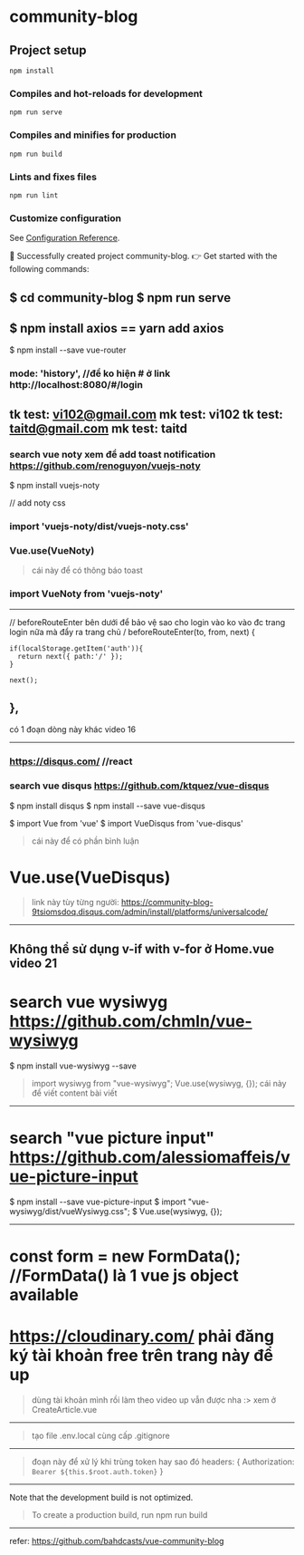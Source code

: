 # community-blog

## Project setup
```
npm install
```

### Compiles and hot-reloads for development
```
npm run serve
```

### Compiles and minifies for production
```
npm run build
```

### Lints and fixes files
```
npm run lint
```

### Customize configuration
See [Configuration Reference](https://cli.vuejs.org/config/).

🎉  Successfully created project community-blog.
👉  Get started with the following commands:

 $ cd community-blog
 $ npm run serve
----------------------------------------------
 $ npm install axios == yarn add axios
-----------------------------------------------
$ npm install --save vue-router

<!-- them fa-spin để quay như thật  -->
<i class="fas fa-spin fa-spinner" v-if="loading"></i> 

### mode: 'history', //để ko hiện # ở link http://localhost:8080/#/login

tk test: vi102@gmail.com
mk test: vi102
tk test: taitd@gmail.com
mk test: taitd
---------------------------------------------------------------
### search vue noty xem để add toast notification https://github.com/renoguyon/vuejs-noty
$ npm install vuejs-noty

// add noty css 
### import 'vuejs-noty/dist/vuejs-noty.css'

### Vue.use(VueNoty)
>cái này để có thông báo toast
### import VueNoty from 'vuejs-noty'

---------------------------------------------------------------
// beforeRouteEnter bên dưới để bảo vệ sao cho login vào ko vào đc trang login nữa mà đẩy ra trang chủ / 
	beforeRouteEnter(to, from, next) {

    if(localStorage.getItem('auth')){
      return next({ path:'/' });
    }

    next();
  },
--------------------------------------------------------------------------------
có 1 đoạn dòng này khác video 16
<div class="col-md-8 offset-md-2"  v-for="article in articles" :key="article.id">

-------------------------------------------------------------------------------------

### https://disqus.com/   //react

### search vue disqus   https://github.com/ktquez/vue-disqus

$ npm install disqus
$ npm install --save vue-disqus

$ import Vue from 'vue'
$ import VueDisqus from 'vue-disqus'
>cái này để có phần bình luận
# Vue.use(VueDisqus)
>link này tùy từng người: 
>https://community-blog-9tsiomsdoq.disqus.com/admin/install/platforms/universalcode/
------------------------------------------
Không thể sử dụng v-if with v-for ở Home.vue video 21
---------------------------------------
# search vue wysiwyg  https://github.com/chmln/vue-wysiwyg
$ npm install vue-wysiwyg --save

> import wysiwyg from "vue-wysiwyg";
> Vue.use(wysiwyg, {});
>cái này để viết content bài viết

------------------------------------------------
# search "vue picture input" https://github.com/alessiomaffeis/vue-picture-input
$ npm install --save vue-picture-input
$ import "vue-wysiwyg/dist/vueWysiwyg.css";
$ Vue.use(wysiwyg, {});

-------------------------------------------
# const form = new FormData(); //FormData() là 1 vue js object available
# https://cloudinary.com/ phải đăng ký tài khoản free trên trang này để up
>dùng tài khoản mình rồi làm theo video up vẫn được nha :> 
>xem ở CreateArticle.vue
----------------------------------------------------------------
>tạo file .env.local cùng cấp .gitignore 

<!-- console.log(process.env) không hiện ra nội dung của file .env.local như video 24  -->

----------------------------------------------------------------------
>đoạn này để xử lý khi trùng token hay sao đó
headers: {
      Authorization: `Bearer ${this.$root.auth.token}`
}
----------------------------------------------------------------------

 Note that the development build is not optimized.
 >To create a production build, run npm run build
<!-- sau khi build xong sẽ xuất hiện 1 thư mục tên dist  -->
-----------------------------------------------
refer: https://github.com/bahdcasts/vue-community-blog